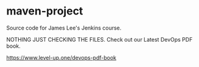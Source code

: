 # maven-project
Source code for James Lee's Jenkins course.

NOTHING JUST CHECKING THE FILES.
Check out our Latest DevOps PDF book.

https://www.level-up.one/devops-pdf-book
